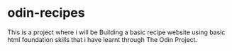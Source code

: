 # odin-recipes

This is a project where i will be Building a basic recipe website using basic html foundation skills that i have learnt through The Odin Project.
